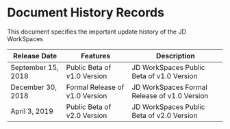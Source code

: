 # Document History Records

This document specifies the important update history of the JD WorkSpaces<br>

| Release Date    | Features     | Description                                  |
|----------------|----------|---------------------------------------|
| September 15, 2018  | Public Beta of v1.0 Version     | JD WorkSpaces Public Beta of v1.0 Version |
| December 30, 2018 | Formal Release of v1.0 Version | JD WorkSpaces Formal Release of v1.0 Version |
| April 3, 2019 | Public Beta of v2.0 Version  | JD WorkSpaces Public Beta of v2.0 Version  |
